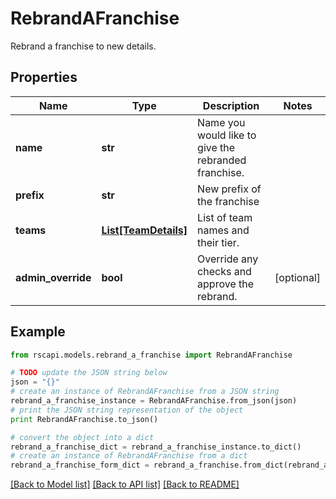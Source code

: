 # RebrandAFranchise

Rebrand a franchise to new details.

## Properties
Name | Type | Description | Notes
------------ | ------------- | ------------- | -------------
**name** | **str** | Name you would like to give the rebranded franchise. | 
**prefix** | **str** | New prefix of the franchise | 
**teams** | [**List[TeamDetails]**](TeamDetails.md) | List of team names and their tier. | 
**admin_override** | **bool** | Override any checks and approve the rebrand. | [optional] 

## Example

```python
from rscapi.models.rebrand_a_franchise import RebrandAFranchise

# TODO update the JSON string below
json = "{}"
# create an instance of RebrandAFranchise from a JSON string
rebrand_a_franchise_instance = RebrandAFranchise.from_json(json)
# print the JSON string representation of the object
print RebrandAFranchise.to_json()

# convert the object into a dict
rebrand_a_franchise_dict = rebrand_a_franchise_instance.to_dict()
# create an instance of RebrandAFranchise from a dict
rebrand_a_franchise_form_dict = rebrand_a_franchise.from_dict(rebrand_a_franchise_dict)
```
[[Back to Model list]](../README.md#documentation-for-models) [[Back to API list]](../README.md#documentation-for-api-endpoints) [[Back to README]](../README.md)


